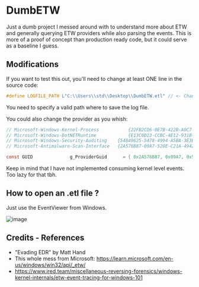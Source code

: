 # DumbETW

Just a dumb project I messed around with to understand more about ETW and generally querying ETW providers while also parsing the events. This is more of a proof of concept than production ready code, but it could serve as a baseline I guess. 

## Modifications

If you want to test this out, you'll need to change at least ONE line in the source code:

```c
#define LOGFILE_PATH L"C:\\Users\\std\\Desktop\\DumbETW.etl" // <- Change this
```

You need to specify a valid path where to save the log file.

You could also change the provider as you whish:

```c
// Microsoft-Windows-Kernel-Process			  {22FB2CD6-0E7B-422B-A0C7-2FAD1FD0E716} 
// Microsoft-Windows-DotNETRuntime			  {E13C0D23-CCBC-4E12-931B-D9CC2EEE27E4}
// Microsoft-Windows-Security-Auditing    {54849625-5478-4994-A5BA-3E3B0328C30D}
// Microsoft-Antimalware-Scan-Interface	  {2A576B87-09A7-520E-C21A-4942F0271D67}

const GUID				g_ProviderGuid		= { 0x2A576B87, 0x09A7, 0x520E, { 0xC2, 0x1A, 0x49, 0x42, 0xF0, 0x27, 0x1D, 0x67 } };		// GUID of the provider we want to use, which is currently set to "Microsoft-Antimalware-Scan-Interfaces"
```

Keep in mind that I have not implemented consuming kernel level events. Too lazy for that tbh. 

## How to open an .etl file ?

Just use the EventViewer from Windows.

![image](https://github.com/user-attachments/assets/92ac836b-e51a-4c05-a40c-fe79e1f7116a)

## Credits - References 

- "Evading EDR" by Matt Hand
- This whole mess from Microsoft: https://learn.microsoft.com/en-us/windows/win32/api/_etw/
- https://www.ired.team/miscellaneous-reversing-forensics/windows-kernel-internals/etw-event-tracing-for-windows-101
